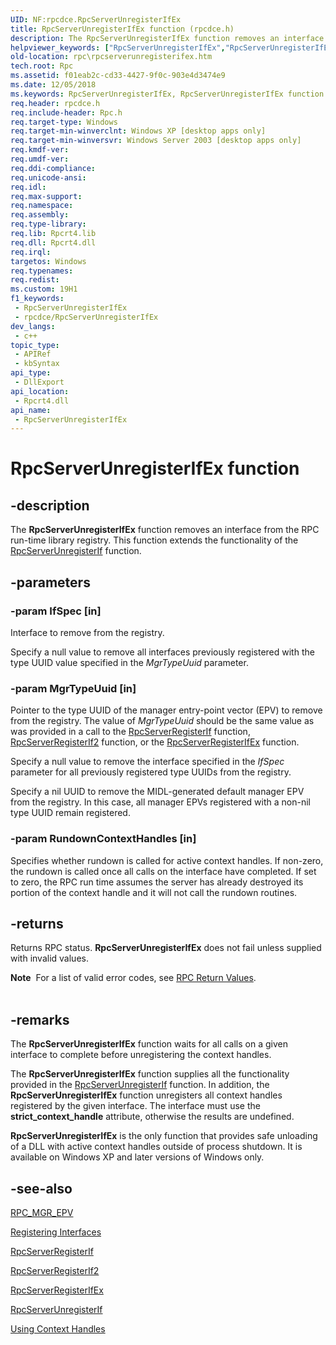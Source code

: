 ```yaml
---
UID: NF:rpcdce.RpcServerUnregisterIfEx
title: RpcServerUnregisterIfEx function (rpcdce.h)
description: The RpcServerUnregisterIfEx function removes an interface from the RPC run-time library registry. This function extends the functionality of the RpcServerUnregisterIf function.
helpviewer_keywords: ["RpcServerUnregisterIfEx","RpcServerUnregisterIfEx function [RPC]","_rpc_rpcserverunregisterifex","rpc.rpcserverunregisterifex","rpcdce/RpcServerUnregisterIfEx"]
old-location: rpc\rpcserverunregisterifex.htm
tech.root: Rpc
ms.assetid: f01eab2c-cd33-4427-9f0c-903e4d3474e9
ms.date: 12/05/2018
ms.keywords: RpcServerUnregisterIfEx, RpcServerUnregisterIfEx function [RPC], _rpc_rpcserverunregisterifex, rpc.rpcserverunregisterifex, rpcdce/RpcServerUnregisterIfEx
req.header: rpcdce.h
req.include-header: Rpc.h
req.target-type: Windows
req.target-min-winverclnt: Windows XP [desktop apps only]
req.target-min-winversvr: Windows Server 2003 [desktop apps only]
req.kmdf-ver: 
req.umdf-ver: 
req.ddi-compliance: 
req.unicode-ansi: 
req.idl: 
req.max-support: 
req.namespace: 
req.assembly: 
req.type-library: 
req.lib: Rpcrt4.lib
req.dll: Rpcrt4.dll
req.irql: 
targetos: Windows
req.typenames: 
req.redist: 
ms.custom: 19H1
f1_keywords:
 - RpcServerUnregisterIfEx
 - rpcdce/RpcServerUnregisterIfEx
dev_langs:
 - c++
topic_type:
 - APIRef
 - kbSyntax
api_type:
 - DllExport
api_location:
 - Rpcrt4.dll
api_name:
 - RpcServerUnregisterIfEx
---
```


# RpcServerUnregisterIfEx function


## -description

The 
<b>RpcServerUnregisterIfEx</b> function removes an interface from the RPC run-time library registry. This function extends the functionality of the 
<a href="https://docs.microsoft.com/windows/desktop/api/rpcdce/nf-rpcdce-rpcserverunregisterif">RpcServerUnregisterIf</a> function.

## -parameters

### -param IfSpec [in]

Interface to remove from the registry. 




Specify a null value to remove all interfaces previously registered with the type UUID value specified in the <i>MgrTypeUuid</i> parameter.

### -param MgrTypeUuid [in]

Pointer to the type UUID of the manager entry-point vector (EPV) to remove from the registry. The value of <i>MgrTypeUuid</i> should be the same value as was provided in a call to the 
<a href="https://docs.microsoft.com/windows/desktop/api/rpcdce/nf-rpcdce-rpcserverregisterif">RpcServerRegisterIf</a> function, <a href="https://docs.microsoft.com/windows/desktop/api/rpcdce/nf-rpcdce-rpcserverregisterif2">RpcServerRegisterIf2</a> function, or the 
<a href="https://docs.microsoft.com/windows/desktop/api/rpcdce/nf-rpcdce-rpcserverregisterifex">RpcServerRegisterIfEx</a> function. 




Specify a null value to remove the interface specified in the <i>IfSpec</i> parameter for all previously registered type UUIDs from the registry.

Specify a nil UUID to remove the MIDL-generated default manager EPV from the registry. In this case, all manager EPVs registered with a non-nil type UUID remain registered.

### -param RundownContextHandles [in]

Specifies whether rundown is called for active context handles. If non-zero, the rundown is called once all calls on the interface have completed. If set to zero, the RPC run time assumes the server has already destroyed its portion of the context handle and it will not call the rundown routines.

## -returns

Returns RPC status. 
<b>RpcServerUnregisterIfEx</b> does not fail unless supplied with invalid values.

<div class="alert"><b>Note</b>  For a list of valid error codes, see 
<a href="https://docs.microsoft.com/windows/desktop/Rpc/rpc-return-values">RPC Return Values</a>.</div>
<div> </div>

## -remarks

The 
<b>RpcServerUnregisterIfEx</b> function waits for all calls on a given interface to complete before unregistering the context handles.

The 
<b>RpcServerUnregisterIfEx</b> function supplies all the functionality provided in the 
<a href="https://docs.microsoft.com/windows/desktop/api/rpcdce/nf-rpcdce-rpcserverunregisterif">RpcServerUnregisterIf</a> function. In addition, the 
<b>RpcServerUnregisterIfEx</b> function unregisters all context handles registered by the given interface. The interface must use the <b>strict_context_handle</b> attribute, otherwise the results are undefined.

<b>RpcServerUnregisterIfEx</b> is the only function that provides safe unloading of a DLL with active context handles outside of process shutdown. It is available on Windows XP and later versions of Windows only.

## -see-also

<a href="https://docs.microsoft.com/windows/desktop/Rpc/rpc-mgr-epv">RPC_MGR_EPV</a>



<a href="https://docs.microsoft.com/windows/desktop/Rpc/registering-interfaces">Registering Interfaces</a>



<a href="https://docs.microsoft.com/windows/desktop/api/rpcdce/nf-rpcdce-rpcserverregisterif">RpcServerRegisterIf</a>



<a href="https://docs.microsoft.com/windows/desktop/api/rpcdce/nf-rpcdce-rpcserverregisterif2">RpcServerRegisterIf2</a>



<a href="https://docs.microsoft.com/windows/desktop/api/rpcdce/nf-rpcdce-rpcserverregisterifex">RpcServerRegisterIfEx</a>



<a href="https://docs.microsoft.com/windows/desktop/api/rpcdce/nf-rpcdce-rpcserverunregisterif">RpcServerUnregisterIf</a>



<a href="https://docs.microsoft.com/windows/desktop/Rpc/using-context-handles">Using Context
		  Handles</a>

